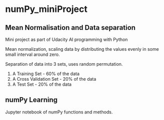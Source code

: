 # numPy_miniProject

## Mean Normalisation and Data separation

Mini project as part of Udacity AI programming with Python

Mean normalization, scaling data by distributing the values evenly in some small interval around zero.

Separation of data into 3 sets, uses random permutation.
1. A Training Set - 60% of the data
2. A Cross Validation Set - 20% of the data
3. A Test Set - 20% of the data

## numPy Learning

Jupyter notebook of numPy functions and methods.
